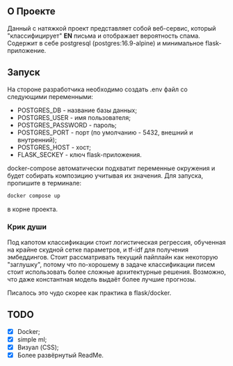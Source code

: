 ## О Проекте
Данный с натяжкой проект представляет собой веб-сервис, который "классифицирует" **EN** письма и отображает вероятность спама. Содержит в себе postgresql (postgres:16.9-alpine) и минимальное flask-приложение.

## Запуск
На стороне разработчика необходимо создать .env файл со следующими переменными:
- POSTGRES_DB - название базы данных;
- POSTGRES_USER - имя пользователя;
- POSTGRES_PASSWORD - пароль;
- POSTGRES_PORT - порт (по умолчанию - 5432, внешний и внутренний);
- POSTGRES_HOST - хост;
- FLASK_SECKEY - ключ flask-приложения.

docker-compose автоматически подхватит переменные окружения и будет собирать композицию учитывая их значения. Для запуска, пропишите в терминале:
```sh
docker compose up
```
в корне проекта.

### Крик души
Под капотом классификации стоит логистическая регрессия, обученная на крайне скудной сетке параметров, и tf-idf для получения эмбеддингов. Стоит рассматривать текущий пайплайн как некоторую "заглушку", потому что по-хорошему в задаче классификации писем стоит использовать более сложные архитектурные решения. Возможно, что даже константная модель выдаёт более лучшие прогнозы.

Писалось это чудо скорее как практика в flask/docker.

## TODO
- [x] Docker;
- [x] simple ml;
- [x] Визуал (CSS);
- [x] Более развёрнутый ReadMe.
